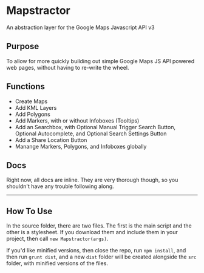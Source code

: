 # Mapstractor

An abstraction layer for the Google Maps Javascript API v3

## Purpose

To allow for more quickly building out simple Google Maps JS API powered web pages, without having to re-write the wheel.

## Functions

- Create Maps
- Add KML Layers
- Add Polygons
- Add Markers, with or without Infoboxes (Tooltips)
- Add an Searchbox, with Optional Manual Trigger Search Button, Optional Autocomplete, and Optional Search Settings Button
- Add a Share Location Button
- Manange Markers, Polygons, and Infoboxes globally

## Docs

Right now, all docs are inline. They are very thorough though, so you shouldn't have any trouble following along.

--------

## How To Use

In the source folder, there are two files. The first is the main script and the other is a stylesheet. If you download them and include them in your project, then call `new Mapstractor(args)`.

If you'd like minified versions, then close the repo, run `npm install`, and then run `grunt dist`, and a new `dist` folder will be created alongside the `src` folder, with minified versions of the files.
